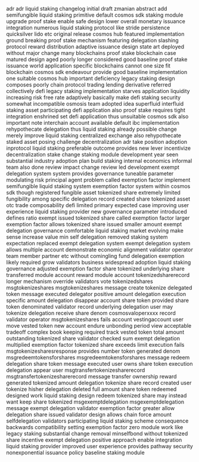 adr adr liquid staking changelog initial draft zmanian abstract add semifungible liquid staking primitive default cosmos sdk staking module upgrade proof stake enable safe design lower overall monetary issuance integration numerous liquid staking protocol like stride persistence quicksilver lido etc original release cosmos hub featured implementation ground breaking proof stake mechanism featuring delegation slashing protocol reward distribution adaptive issuance design state art deployed without major change many blockchains proof stake blockchain case matured design aged poorly longer considered good baseline proof stake issuance world application specific blockchains cannot one size fit blockchain cosmos sdk endeavour provide good baseline implementation one suitable cosmos hub important deficiency legacy staking design composes poorly chain protocol trading lending derivative referred collectively defi legacy staking implementation starves application liquidity increasing risk free rate adaptively basically make defi staking security somewhat incompatible osmosis team adopted idea superfluid interfluid staking asset participating defi application also proof stake requires tight integration enshrined set defi application thus unsuitable cosmos sdk also important note interchain account available default ibc implementation rehypothecate delegation thus liquid staking already possible change merely improve liquid staking centralized exchange also rehypothecate staked asset posing challenge decentralization adr take position adoption inprotocol liquid staking preferable outcome provides new lever incentivize decentralization stake change staking module development year seen substantial industry adoption plan build staking internal economics informal team also done review impact change review led development exempt delegation system system provides governance tuneable parameter modulating risk principal agent problem called exemption factor implement semifungible liquid staking system exemption factor system within cosmos sdk though registered fungible asset tokenized share extremely limited fungibility among specific delegation record created share tokenized asset otc trade composability defi limited primary expected case improving user experience liquid staking provider new governance parameter introduced defines ratio exempt issued tokenized share called exemption factor larger exemption factor allows tokenized share issued smaller amount exempt delegation governance comfortable liquid staking market evolving make sense increase value min self delegation removed staking system expectation replaced exempt delegation system exempt delegation system allows multiple account demonstrate economic alignment validator operator team member partner etc without comingling fund delegation exemption likely required grow validators business widespread adoption liquid staking governance adjusted exemption factor share tokenized underlying share transferred module account reward module account tokenizedsharerecord longer mechanism override validators vote tokenizedshares msgtokenizeshares msgtokenizeshares message create tokenize delegated token message executed delegator positive amount delegation execution specific amount delegation disappear account share token provided share token denominated validator record underlying delegation user may tokenize delegation receive share denom cosmosvaloperxxxx record validator operator msgtokenizeshares fails account vestingaccount user move vested token new account endure unbonding period view acceptable tradeoff complex book keeping required track vested token total amount outstanding tokenized share validator checked sum exempt delegation multiplied exemption factor tokenized share exceeds limit execution fails msgtokenizesharesresponse provides number token generated denom msgredeemtokensforshares msgredeemtokensforshares message redeem delegation share token message executed user owns share token execution delegation appear user msgtransfertokenizesharerecord msgtransfertokenizesharerecord message transfer ownership reward generated tokenized amount delegation tokenize share record created user tokenize hisher delegation deleted full amount share token redeemed designed work liquid staking design redeem tokenized share may instead want keep share tokenized msgexemptdelegation msgexemptdelegation message exempt delegation validator exemption factor greater allow delegation share issued validator design allows chain force amount selfdelegation validators participating liquid staking scheme consequence backwards compatibility setting exemption factor zero module work like legacy staking substantial change removal minselfbond without tokenized share incentive exempt delegation positive approach enable integration liquid staking provider improved user experience provides pathway security nonexponential issuance policy baseline staking module